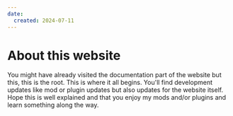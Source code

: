 ```yaml
---
date:
  created: 2024-07-11
---
```



# About this website

You might have already visited the documentation part of the website but this, this is the root. This is where it all begins. You'll find development updates like mod or plugin updates but also updates for the website itself. Hope this is well explained and that you enjoy my mods and/or plugins and learn something along the way.